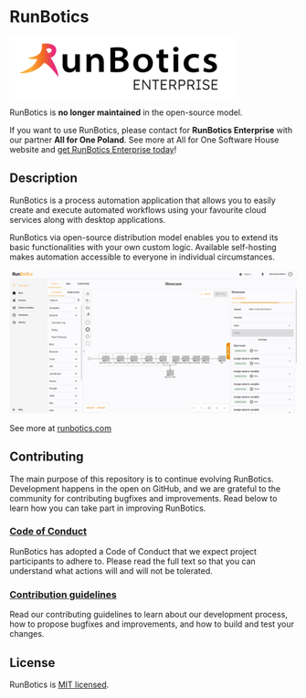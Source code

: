 # RunBotics
<img src="https://github.com/runbotics/runbotics/blob/master/public/runbotics_enterprise_logo.png" alt="drawing" width="400"/>

RunBotics is **no longer maintained** in the open-source model.

If you want to use RunBotics, please contact for **RunBotics Enterprise** with our partner **All for One Poland**. See more at All for One Software House website and <a href="https://softwarehouse.all-for-one.pl/runbotics-enterprise/" target="_blank">get RunBotics Enterprise today</a>!
 
## Description

RunBotics is a process automation application that allows you to easily create and execute automated workflows using your favourite cloud services along with desktop applications.

RunBotics via open-source distribution model enables you to extend its basic functionalities with your own custom logic. Available self-hosting makes automation accessible to everyone in individual circumstances.

![RunBotics screenshot](https://github.com/runbotics/runbotics/blob/master/public/process_build.png)

See more at [runbotics.com](https://www.runbotics.com)

## Contributing

The main purpose of this repository is to continue evolving RunBotics. Development happens in the open on GitHub, and we are grateful to the community for contributing bugfixes and improvements. Read below to learn how you can take part in improving RunBotics.

### [Code of Conduct](https://github.com/runbotics/runbotics/blob/master/CODE_OF_CONDUCT.md)

RunBotics has adopted a Code of Conduct that we expect project participants to adhere to. Please read the full text so that you can understand what actions will and will not be tolerated.

### [Contribution guidelines](https://github.com/runbotics/runbotics/blob/master/CONTRIBUTING.md)

Read our contributing guidelines to learn about our development process, how to propose bugfixes and improvements, and how to build and test your changes.

## License

RunBotics is [MIT licensed](https://github.com/runbotics/runbotics/blob/master/license.md).
